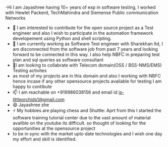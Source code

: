 -Hi I am Jayashree having 10+ years of exp in software testing, I worked with Hewlet Packerd, TechMahindra and Siemense Public communication Networks
- 👀 I am interested to contribute for the open source project as a Test engineer and also I wish to participate in the automation framework developement using Python and shell scripting.
- 🌱 I am currently working as Software Test engineer with Sharekhan ltd, I am disconnected from the software job from past 7 years and looking forward to be connected in this way. I also help NBFC in preparing test plan and sql queries as software consultant
- 💞️I am looking to collabrate with Telecom domain(OSS / BSS-NMS/EMS) Testing activites
- as most of my projects are in this domain and also I working with NBFC hence incase if any other opensource projects available for testing I am happy to contibute
- 📫 I am reachable on +919986038156 and email id is-littleorchids1@gmail.com
- 😄 Jayashree she
- ⚡ My hobbies are playing chess and Shuttle: Aprt from this I started the software training tutorial center due to the vast amount of material availble on the youtube its difficult. so thought of looking for the opportunities at the opensource project
- to be in sync with the market upto date technologies and I wish one day my effort and skill is identified.

<!---
RootsJaya1/RootsJaya1 is a ✨ special ✨ repository because its `README.md` (this file) appears on your GitHub profile.
You can click the Preview link to take a look at your changes.
--->
